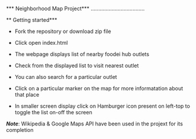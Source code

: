 *** Neighborhood Map Project***
....................................

** Getting started***

* Fork the repository or download zip file

* Click open index.html
* The webpage displays list of nearby foodei hub outlets

* Check from the displayed list to visit nearest outlet
* You can also search for a particular outlet

* Click on a particular marker on the map for more informatation about that place

* In smaller screen display click on Hamburger icon present on left-top to toggle the list on-off the screen




***Note***:
Wikipedia  & Google Maps API have been used in the projext for its completion
